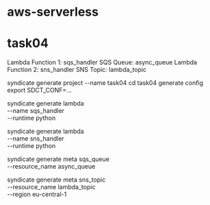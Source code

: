 # aws-serverless


# task04

Lambda Function 1: sqs_handler
SQS Queue: async_queue
Lambda Function 2: sns_handler
SNS Topic: lambda_topic


syndicate generate project --name task04
cd task04
generate config
export SDCT_CONF=...

syndicate generate lambda \
    --name sqs_handler \
    --runtime python

syndicate generate lambda \
    --name sns_handler \
    --runtime python

syndicate generate meta sqs_queue \
    --resource_name async_queue

syndicate generate meta sns_topic \
    --resource_name lambda_topic \
    --region eu-central-1